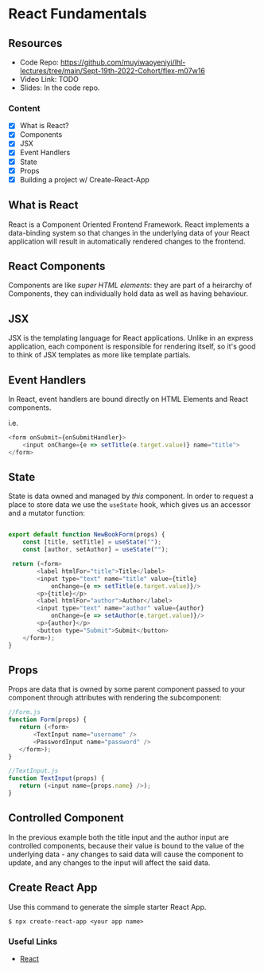 # React Fundamentals

## Resources
 - Code Repo: https://github.com/muyiwaoyeniyi/lhl-lectures/tree/main/Sept-19th-2022-Cohort/flex-m07w16
 - Video Link: TODO
 - Slides: In the code repo.

### Content

- [x] What is React?
- [x] Components
- [x] JSX
- [x] Event Handlers
- [x] State
- [x] Props
- [x] Building a project w/ Create-React-App

## What is React

React is a Component Oriented Frontend Framework.  React implements a data-binding system so that changes in the underlying data of your React application will result in automatically rendered changes to the frontend.

## React Components

Components are like _super HTML elements_: they are part of a heirarchy of Components, they can individually hold data as well as having behaviour.

## JSX

JSX is the templating language for React applications.  Unlike in an express application, each component is responsible for rendering itself, so it's good to think of JSX templates as more like template partials.


## Event Handlers

In React, event handlers are bound directly on HTML Elements and React components.

i.e.

```js
<form onSubmit={onSubmitHandler}>
    <input onChange={e => setTitle(e.target.value)} name="title">
</form>
```

## State
State is data owned and managed by _this_ component.  In order to request a place to store data we use the `useState` hook, which gives us an accessor and a mutator function:

```js

export default function NewBookForm(props) {
    const [title, setTitle] = useState("");
    const [author, setAuthor] = useState("");

 return (<form>
        <label htmlFor="title">Title</label>
        <input type="text" name="title" value={title}
            onChange={e => setTitle(e.target.value)}/>
        <p>{title}</p>
        <label htmlFor="author">Author</label>
        <input type="text" name="author" value={author}
            onChange={e => setAuthor(e.target.value)}/>
        <p>{author}</p>
        <button type="Submit">Submit</button>
    </form>);
}
```

## Props

Props are data that is owned by some parent component passed to your component through attributes with rendering the subcomponent:

```js
//Form.js
function Form(props) {
   return (<form>
       <TextInput name="username" />
       <PasswordInput name="password" />
   </form>);
}
```

```js
//TextInput.js
function TextInput(props) {
   return (<input name={props.name} />);
}
```

## Controlled Component

In the previous example both the title input and the author input are controlled components, because their value is bound to the value of the underlying data - any changes to said data will cause the component to update, and any changes to the input will affect the said data.

## Create React App

Use this command to generate the simple starter React App.
```
$ npx create-react-app <your app name>
```

### Useful Links
* [React](https://reactjs.org/)